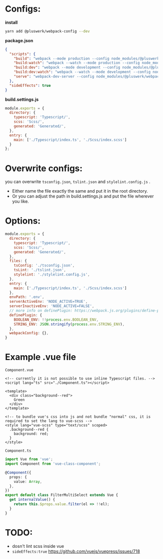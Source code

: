 # Configs:

**install**
````bash
yarn add @pluswerk/webpack-config --dev
````
**package.json**
````json
{
  "scripts": {
    "build": "webpack --mode production --config node_modules/@pluswerk/webpack-config/webpack.config.js --hide-modules",
    "build:watch": "webpack --watch --mode production --config node_modules/@pluswerk/webpack-config/webpack.config.js --hide-modules",
    "build:dev": "webpack --mode development --config node_modules/@pluswerk/webpack-config/webpack.config.js --hide-modules",
    "build:dev:watch": "webpack --watch --mode development --config node_modules/@pluswerk/webpack-config/webpack.config.js --hide-modules",
    "serve": "webpack-dev-server --config node_modules/@pluswerk/webpack-config/webpack.hmr.config.js --mode development --colors --progress --inline --hide-modules"
  },
  "sideEffects": true
}
````

**build.settings.js**
````js
module.exports = {
  directory: {
    typescript: 'Typescript/',
    scss: 'Scss/',
    generated: 'Generated/',
  },
  entry: {
    main: ['./Typescript/index.ts', './Scss/index.scss']
  }
};
````

# Overwrite configs:
you can overwrite `tsconfig.json`, `tslint.json` and `stylelint.config.js` .
- Either name the file exactly the same and put it in the root directory.
- Or you can adjust the path in build.settings.js and put the file wherever you like.

# Options:
````js
module.exports = {
  directory: {
    typescript: 'Typescript/',
    scss: 'Scss/',
    generated: 'Generated/',
  },
  files: {
    tsConfig: './tsconfig.json',
    tsLint: './tslint.json',
    stylelint: './stylelint.config.js',
  },
  entry: {
    main: ['./Typescript/index.ts', './Scss/index.scss']
  },
  envPath: '.env',
  serverActiveEnv: 'NODE_ACTIVE=TRUE',
  serverInactiveEnv: 'NODE_ACTIVE=FALSE',
  // more info on definePlugin: https://webpack.js.org/plugins/define-plugin/
  definePlugin: {
    BOOLEAN_ENV: !!process.env.BOOLEAN_ENV,
    STRING_ENV: JSON.stringify(process.env.STRING_ENV),
  },
  webpackConfig: {},
}
````

# Example .vue file

`Component.vue`
````.vue
<!-- currently it is not possible to use inline Typescript files. -->
<script lang="ts" src="./Component.ts"></script>

<template>
  <div class="background--red">
    Green
  </div>
</template>

<!-- to bundle vue's css into js and not bundle "normal" css, it is required to set the lang to vue-scss -->
<style lang="vue-scss" type="text/scss" scoped>
  .background--red { 
    background: red;
  }
</style>
````

`Component.ts`
````typescript
import Vue from 'vue';
import Component from 'vue-class-component';

@Component({
  props: {
    value: Array,
  },
})
export default class FilterMultiSelect extends Vue {
  get internalValue() {
    return this.$props.value.filter(el => !!el);
  }
}
````

# TODO:
- dosn't lint scss inside vue
- `sideEffects:true` https://github.com/vuejs/vuepress/issues/718
